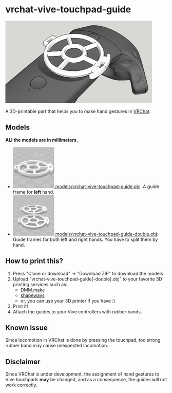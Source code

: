 # vrchat-vive-touchpad-guide
<img src="img/appearance.png" alt="" title="" width="457" height="256">

A 3D-printable part that helps you to make hand gestures in [VRChat](https://www.vrchat.net/).

## Models
**ALl the models are in millimeters.**

* [<img src="img/vrchat-vive-touchpad-guide.png" alt="" title="" width="128" height="128"> models/vrchat-vive-touchpad-guide.obj](models/vrchat-vive-touchpad-guide.obj): A guide frame for **left** hand.
* [<img src="img/vrchat-vive-touchpad-guide-double.png" alt="" title="" width="128" height="128"> models/vrchat-vive-touchpad-guide-double.obj](models/vrchat-vive-touchpad-guide-double.obj): Guide frames for both left and right hands. You have to split them by hand.

## How to print this?
1. Press "Clone or download" -> "Download ZIP" to download the models
2. Upload "vrchat-vive-touchpad-guide[-double].obj" to your favorite 3D printing services such as:
   * [DMM.make](https://www.shapeways.com/)
   * [shapeways](https://www.shapeways.com/)
   * or, you can use your 3D printer if you have :)
3. Print it!
4. Attach the guides to your Vive controllers with rubber bands.

## Known issue
Since locomotion in VRChat is done by pressing the touchpad, too strong rubber band may cause unexpected locomotion.

## Disclaimer
Since VRChat is under development, the assignment of hand gestures to Vive touchpads **may** be changed,
and as a consequence, the guides will not work correctly.
